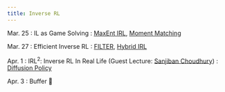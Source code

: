 ```yaml
---
title: Inverse RL
---
```


Mar. 25
: IL as Game Solving
  : [MaxEnt IRL](https://cdn.aaai.org/AAAI/2008/AAAI08-227.pdf), [Moment Matching](https://gokul.dev/mmil/)

Mar. 27
: Efficient Inverse RL
  : [FILTER](https://gokul.dev/filter/), [Hybrid IRL](https://gokul.dev/hyper/)

Apr. 1
: IRL<sup>2</sup>: Inverse RL In Real Life (Guest Lecture: [Sanjiban Choudhury](https://sanjibanc.github.io/))
  : [Diffusion Policy](https://arxiv.org/pdf/2303.04137)

Apr. 3
: Buffer 🎡